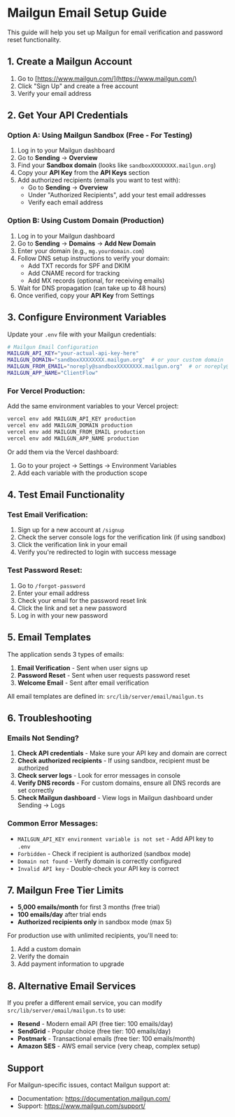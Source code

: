 # Mailgun Email Setup Guide

This guide will help you set up Mailgun for email verification and password reset functionality.

## 1. Create a Mailgun Account

1. Go to [https://www.mailgun.com/](https://www.mailgun.com/)
2. Click "Sign Up" and create a free account
3. Verify your email address

## 2. Get Your API Credentials

### Option A: Using Mailgun Sandbox (Free - For Testing)

1. Log in to your Mailgun dashboard
2. Go to **Sending** → **Overview**
3. Find your **Sandbox domain** (looks like `sandboxXXXXXXXX.mailgun.org`)
4. Copy your **API Key** from the **API Keys** section
5. Add authorized recipients (emails you want to test with):
   - Go to **Sending** → **Overview**
   - Under "Authorized Recipients", add your test email addresses
   - Verify each email address

### Option B: Using Custom Domain (Production)

1. Log in to your Mailgun dashboard
2. Go to **Sending** → **Domains** → **Add New Domain**
3. Enter your domain (e.g., `mg.yourdomain.com`)
4. Follow DNS setup instructions to verify your domain:
   - Add TXT records for SPF and DKIM
   - Add CNAME record for tracking
   - Add MX records (optional, for receiving emails)
5. Wait for DNS propagation (can take up to 48 hours)
6. Once verified, copy your **API Key** from Settings

## 3. Configure Environment Variables

Update your `.env` file with your Mailgun credentials:

```bash
# Mailgun Email Configuration
MAILGUN_API_KEY="your-actual-api-key-here"
MAILGUN_DOMAIN="sandboxXXXXXXXX.mailgun.org"  # or your custom domain
MAILGUN_FROM_EMAIL="noreply@sandboxXXXXXXXX.mailgun.org"  # or noreply@yourdomain.com
MAILGUN_APP_NAME="ClientFlow"
```

### For Vercel Production:

Add the same environment variables to your Vercel project:

```bash
vercel env add MAILGUN_API_KEY production
vercel env add MAILGUN_DOMAIN production
vercel env add MAILGUN_FROM_EMAIL production
vercel env add MAILGUN_APP_NAME production
```

Or add them via the Vercel dashboard:
1. Go to your project → Settings → Environment Variables
2. Add each variable with the production scope

## 4. Test Email Functionality

### Test Email Verification:

1. Sign up for a new account at `/signup`
2. Check the server console logs for the verification link (if using sandbox)
3. Click the verification link in your email
4. Verify you're redirected to login with success message

### Test Password Reset:

1. Go to `/forgot-password`
2. Enter your email address
3. Check your email for the password reset link
4. Click the link and set a new password
5. Log in with your new password

## 5. Email Templates

The application sends 3 types of emails:

1. **Email Verification** - Sent when user signs up
2. **Password Reset** - Sent when user requests password reset
3. **Welcome Email** - Sent after email verification

All email templates are defined in: `src/lib/server/email/mailgun.ts`

## 6. Troubleshooting

### Emails Not Sending?

1. **Check API credentials** - Make sure your API key and domain are correct
2. **Check authorized recipients** - If using sandbox, recipient must be authorized
3. **Check server logs** - Look for error messages in console
4. **Verify DNS records** - For custom domains, ensure all DNS records are set correctly
5. **Check Mailgun dashboard** - View logs in Mailgun dashboard under Sending → Logs

### Common Error Messages:

- `MAILGUN_API_KEY environment variable is not set` - Add API key to `.env`
- `Forbidden` - Check if recipient is authorized (sandbox mode)
- `Domain not found` - Verify domain is correctly configured
- `Invalid API key` - Double-check your API key is correct

## 7. Mailgun Free Tier Limits

- **5,000 emails/month** for first 3 months (free trial)
- **100 emails/day** after trial ends
- **Authorized recipients only** in sandbox mode (max 5)

For production use with unlimited recipients, you'll need to:
1. Add a custom domain
2. Verify the domain
3. Add payment information to upgrade

## 8. Alternative Email Services

If you prefer a different email service, you can modify `src/lib/server/email/mailgun.ts` to use:

- **Resend** - Modern email API (free tier: 100 emails/day)
- **SendGrid** - Popular choice (free tier: 100 emails/day)
- **Postmark** - Transactional emails (free tier: 100 emails/month)
- **Amazon SES** - AWS email service (very cheap, complex setup)

## Support

For Mailgun-specific issues, contact Mailgun support at:
- Documentation: https://documentation.mailgun.com/
- Support: https://www.mailgun.com/support/
